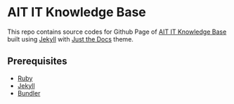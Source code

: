 # AIT IT Knowledge Base

This repo contains source codes for Github Page of [AIT IT Knowledge Base](https://pt-akar-inti-teknologi.github.io/) built using [Jekyll](https://jekyllrb.com) with [Just the Docs](https://github.com/pmarsceill/just-the-docs) theme.

## Prerequisites

- [Ruby](https://www.ruby-lang.org/en/documentation/installation/)
- [Jekyll](https://jekyllrb.com/docs/installation/)
- [Bundler](https://bundler.io/)
